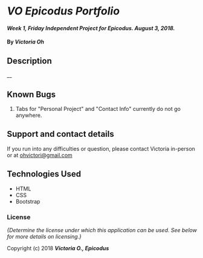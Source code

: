 # _VO Epicodus Portfolio_

#### _Week 1, Friday Independent Project for Epicodus. August 3, 2018._

#### By _**Victoria Oh**_

## Description

__

## Known Bugs

1. Tabs for "Personal Project" and "Contact Info" currently do not go anywhere.

## Support and contact details

If you run into any difficulties or question, please contact Victoria in-person or at ohvictori@gmail.com

## Technologies Used
* HTML
* CSS
* Bootstrap

### License

*{Determine the license under which this application can be used.  See below for more details on licensing.}*

Copyright (c) 2018 **_Victoria O., Epicodus_**
